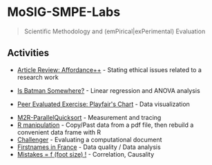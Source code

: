# MoSIG-SMPE-Labs
> Scientific Methodology and (emPirical|exPerimental) Evaluation

## Activities
- [Article Review: Affordance++](https://github.com/oulkaid/MoSIG-SMPE-Labs/tree/main/Exercises/article_review) - Stating ethical issues related to a research work
- [Is Batman Somewhere?](https://github.com/oulkaid/MoSIG-SMPE-Labs/tree/main/Exercises/batman) - Linear regression and ANOVA analysis

- [Peer Evaluated Exercise: Playfair's Chart](https://github.com/oulkaid/MoSIG-SMPE-Labs/tree/main/Exercises/mooc) - Data visualization
<!--
- [Peer Evaluated Exercice: Playfair's Chart](https://app-learninglab.inria.fr/moocrr/gitlab/0c2d387b484b42dc06d4c28dcae352b6/mooc-rr/blob/master/module3/exo3/exercice_en.pdf) - Data visualization
-->
- [M2R-ParallelQuicksort](https://github.com/oulkaid/M2R-ParallelQuicksort) - Measurement and tracing
- [R manipulation](https://github.com/oulkaid/MoSIG-SMPE-Labs/tree/main/Exercises/R_manipulation) - Copy/Past data from a pdf file, then rebuild a convenient data frame with R
- [Challenger](https://github.com/oulkaid/MoSIG-SMPE-Labs/tree/main/Exercises/exo5_challenger) - Evaluating a computational document
- [Firstnames in France](https://github.com/oulkaid/MoSIG-SMPE-Labs/tree/main/Exercises/firstNames_france) - Data quality / Data analysis
- [Mistakes = f (foot size) !](https://github.com/oulkaid/MoSIG-SMPE-Labs/tree/main/Exercises/footSize_mistakes) - Correlation, Causality

<!--
- [Scores-in-Sections]()
  - [ ] TBD
-->
